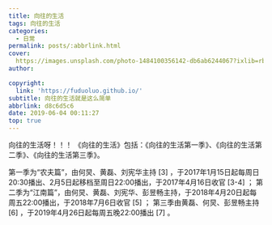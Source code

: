 ```yaml
---
title: 向往的生活
tags: 向往的生活
categories:
  - 日常
permalink: posts/:abbrlink.html
cover: 
  https://images.unsplash.com/photo-1484100356142-db6ab6244067?ixlib=rb-1.2.1&ixid=eyJhcHBfaWQiOjEyMDd9&auto=format&fit=crop&w=500&q=60
author: 

copyright:
  link: 'https://fuduoluo.github.io/'
subtitle: 向往的生活就是这么简单
abbrlink: d8c6d5c6
date: 2019-06-04 00:11:27
top: true
---
```


向往的生活呀！！！
《向往的生活》包括：《向往的生活第一季》、《向往的生活第二季》、《向往的生活第三季》。
<!--more-->
第一季为“农夫篇”，由何炅、黄磊、刘宪华主持 [3]  ，于2017年1月15日起每周日20:30播出、2月5日起移档至周日22:00播出，于2017年4月16日收官 [3-4]  ；
第二季为“江南篇”，由何炅、黄磊、刘宪华、彭昱畅主持，于2018年4月20日起每周五22:00播出，于2018年7月6日收官 [5]  ；
第三季由黄磊、何炅、彭昱畅主持 [6]  ，于2019年4月26日起每周五晚22:00播出 [7]  。

